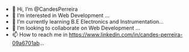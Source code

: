 - 👋 Hi, I’m @CandesPerreira
- 👀 I’m interested in Web Development ...
- 🌱 I’m currently learning B.E Electronics and Instrumentation...
- 💞️ I’m looking to collaborate on Web Development ...
- 📫 How to reach me in 
https://www.linkedin.com/in/candes-perreira-09a6701ab...

<!---
CandesPerreira/CandesPerreira is a ✨ special ✨ repository because its `README.md` (this file) appears on your GitHub profile.
You can click the Preview link to take a look at your changes.
--->
